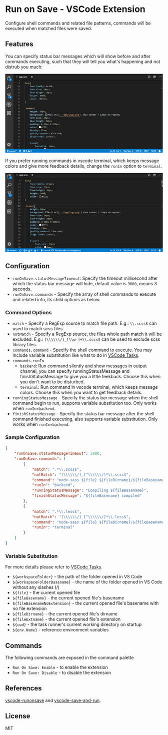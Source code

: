 # Run on Save - VSCode Extension

Configure shell commands and related file patterns, commands will be executed when matched files were saved.


## Features

You can specify status bar messages which will show before and after commands executing, such that they will tell you what's happening and not distrub you much:

![example](images/example.gif)

If you prefer running commands in vscode terminal, which keeps message colors and give more feedback details, change the `runIn` option to `terminal`.

![terminal](images/terminal.gif)


## Configuration

- `runOnSave.statusMessageTimeout`: Specify the timeout millisecond after which the status bar message will hide, default value is `3000`, means 3 seconds.
- `runOnSave.commands` - Specify the array of shell commands to execute and related info, its child options as below.


### Command Options

- `match` - Specify a RegExp source to match file path. E.g.: `\\.scss$` can used to match scss files.
- `notMatch` - Specify a RegExp source, the files whole path match it will be excluded. E.g.: `[\\\\\\/]_[\\w-]+\\.scss$` can be used to exclude scss library files.
- `commands.command` - Specify the shell command to execute. You may include variable substitution like what to do in [VSCode Tasks](https://code.visualstudio.com/docs/editor/tasks#_variable-substitution).
- `commands.runIn`
    - `backend`: Run command silently and show messages in output channel, you can specify runningStatusMessage and finishStatusMessage to give you a little feekback. Choose this when you don't want to be disturbed.
    - `terminal`: Run command in vscode terminal, which keeps message colors. Choose this when you want to get feedback details.
- `runningStatusMessage` - Specify the status bar message when the shell command begin to run, supports variable substitution too. Only works when `runIn=backend`.
- `finishStatusMessage` - Specify the status bar message after the shell command finished executing, also supports variable substitution. Only works when `runIn=backend`.


### Sample Configuration

```json
{
    "runOnSave.statusMessageTimeout": 3000,
    "runOnSave.commands": [
        {
            "match": ".*\\.scss$",
            "notMatch": "[\\\\\\/]_[^\\\\\\/]*\\.scss$",
            "command": "node-sass ${file} ${fileDirname}/${fileBasenameNoExtension}.css",
            "runIn": "backend",
            "runningStatusMessage": "Compiling ${fileBasename}",
            "finishStatusMessage": "${fileBasename} compiled"
        },
        {
            "match": ".*\\.less$",
            "notMatch": "[\\\\\\/]_[^\\\\\\/]*\\.less$",
            "command": "node-sass ${file} ${fileDirname}/${fileBasenameNoExtension}.css",
            "runIn": "terminal"
        }
    ]
}
```


### Variable Substitution

For more details please refer to [VSCode Tasks](https://code.visualstudio.com/docs/editor/tasks#_variable-substitution).

 - `${workspaceFolder}` - the path of the folder opened in VS Code
 - `${workspaceFolderBasename}` - the name of the folder opened in VS Code without any slashes (/)
 - `${file}` - the current opened file
 - `${fileBasename}` - the current opened file's basename
 - `${fileBasenameNoExtension}` - the current opened file's basename with no file extension
 - `${fileDirname}` - the current opened file's dirname
 - `${fileExtname}` - the current opened file's extension
 - `${cwd}` - the task runner's current working directory on startup
 - `${env.Name}` - reference environment variables



## Commands

The following commands are exposed in the command palette

- `Run On Save: Enable` - to enable the extension
- `Run On Save: Disable` - to disable the extension


## References

[vscode-runonsave](https://github.com/emeraldwalk/vscode-runonsave) and [vscode-save-and-run](https://github.com/wk-j/vscode-save-and-run).


## License

MIT
